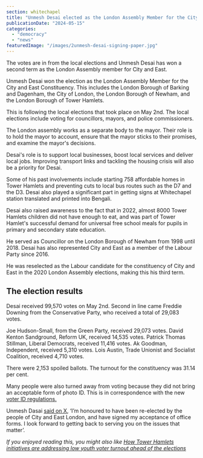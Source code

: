 ```yaml
---
section: whitechapel
title: "Unmesh Desai elected as the London Assembly Member for the City and East"
publicationDate: "2024-05-15"
categories: 
  - "democracy"
  - "news"
featuredImage: "/images/2unmesh-desai-signing-paper.jpg"
---
```


The votes are in from the local elections and Unmesh Desai has won a second term as the London Assembly member for City and East. 

Unmesh Desai won the election as the London Assembly Member for the City and East Constituency. This includes the London Borough of Barking and Dagenham, the City of London, the London Borough of Newham, and the London Borough of Tower Hamlets.

This is following the local elections that took place on May 2nd. The local elections include voting for councillors, mayors, and police commissioners. 

The London assembly works as a separate body to the mayor. Their role is to hold the mayor to account, ensure that the mayor sticks to their promises, and examine the mayor's decisions. 

Desai's role is to support local businesses, boost local services and deliver local jobs. Improving transport links and tackling the housing crisis will also be a priority for Desai.

Some of his past involvements include starting 758 affordable homes in Tower Hamlets and preventing cuts to local bus routes such as the D7 and the D3. Desai also played a significant part in getting signs at Whitechapel station translated and printed into Bengali. 

Desai also raised awareness to the fact that in 2022, almost 8000 Tower Hamlets children did not have enough to eat, and was part of Tower Hamlet's successful demand for universal free school meals for pupils in primary and secondary state education.

He served as Councillor on the London Borough of Newham from 1998 until 2018. Desai has also represented City and East as a member of the Labour Party since 2016. 

He was reselected as the Labour candidate for the constituency of City and East in the 2020 London Assembly elections, making this his third term.

## The election results

Desai received 99,570 votes on May 2nd. Second in line came Freddie Downing from the Conservative Party, who received a total of 29,083 votes. 

Joe Hudson-Small, from the Green Party, received 29,073 votes. David Kenton Sandground, Reform UK, received 14,535 votes. Patrick Thomas Stillman, Liberal Democrats, received 11,416 votes. Ak Goodman, Independent, received 5,310 votes. Lois Austin, Trade Unionist and Socialist Coalition, received 4,710 votes. 

There were 2,153 spoiled ballots. The turnout for the constituency was 31.14 per cent. 

Many people were also turned away from voting because they did not bring an acceptable form of photo ID. This is in correspondence with the new [v](https://www.electoralcommission.org.uk/voting-and-elections/voter-id/accepted-forms-photo-id)[oter ID regulations.](https://www.electoralcommission.org.uk/voting-and-elections/voter-id/accepted-forms-photo-id) 

Unmesh Dasai [said on X](https://twitter.com/unmeshdesai/status/1787869896119832727), ‘I’m honoured to have been re-elected by the people of City and East London, and have signed my acceptance of office forms. I look forward to getting back to serving you on the issues that matter’.

_If you enjoyed reading this, you might also like_ [_How Tower Hamlets initiatives are addressing low youth voter turnout ahead of the elections_](https://whitechapellondon.co.uk/tower-hamlets-initiatives-increasing-low-youth-voter-turnout/)
